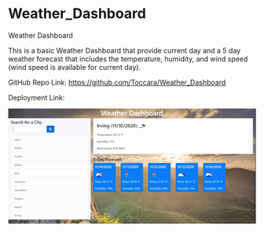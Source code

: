 # Weather_Dashboard


Weather Dashboard

This is a basic Weather Dashboard that provide current day and a 5 day weather forecast that includes the temperature, humidity, and wind speed (wind speed is available for current day).

GitHub Repo Link: https://github.com/Toccara/Weather_Dashboard

Deployment Link:

![1605113614252.gif](./1605113614252.gif)
